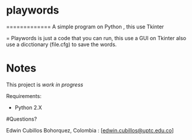 # playwords
=============
A simple program on Python , this use Tkinter 

=
Playwords is just a code that you can run, this use a GUI on Tkinter also use a dicctionary (file.cfg) to save the words. 


# Notes
This  project is *work in progress* 

Requirements:
* Python 2.X 

#Questions?

Edwin Cubillos Bohorquez, Colombia : [edwin.cubillos@uptc.edu.co]
